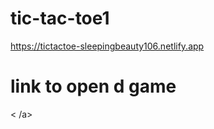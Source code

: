 # tic-tac-toe1

<a>https://tictactoe-sleepingbeauty106.netlify.app  <h1>link to open d game</h1>< /a>
